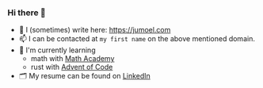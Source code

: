 ### Hi there 👋

- 📝 I (sometimes) write here: https://jumoel.com
- 📫 I can be contacted at `my first name` on the above mentioned domain.
- 🌱 I'm currently learning
  - math with [Math Academy](https://mathacademy.com/)
  - rust with [Advent of Code](https://github.com/jumoel/adventofcode)
- 🗂️ My resume can be found on [LinkedIn](https://www.linkedin.com/in/jumoel/)
